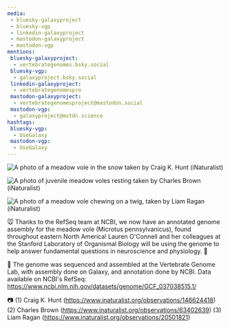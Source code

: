 ```yaml
---
media:
 - bluesky-galaxyproject
 - bluesky-vgp
 - linkedin-galaxyproject
 - mastodon-galaxyproject
 - mastodon-vgp
mentions:
 bluesky-galaxyproject:
  - vertebrategenomes.bsky.social
 bluesky-vgp:
  - galaxyproject.bsky.social
 linkedin-galaxyproject:
  - vertebrategenomespro
 mastodon-galaxyproject:
  - vertebrategenomesproject@mastodon.social
 mastodon-vgp:
  - galaxyproject@mstdn.science
hashtags:
 bluesky-vgp:
  - UseGalaxy
 mastodon-vgp:
  - UseGalaxy
---
```

![A photo of a meadow vole in the snow taken by Craig K. Hunt (iNaturalist)](https://inaturalist-open-data.s3.amazonaws.com/photos/252123723/original.jpeg)


![A photo of juvenile meadow voles resting taken by Charles Brown (iNaturalist)](https://inaturalist-open-data.s3.amazonaws.com/photos/101744475/original.jpg)


![A photo of a meadow vole chewing on a twig, taken by Liam Ragan (iNaturalist)](https://inaturalist-open-data.s3.amazonaws.com/photos/31643139/original.jpg)


🐭 Thanks to the RefSeq team at NCBI, we now have an annotated genome assembly for the meadow vole (Microtus pennsylvanicus), found throughout eastern North America! Lauren O'Connell and her colleagues at the Stanford Laboratory of Organismal Biology will be using the genome to help answer fundamental questions in neuroscience and physiology. 🧠


🧬 The genome was sequenced and assembled at the Vertebrate Genome Lab, with assembly done on Galaxy, and annotation done by NCBI. Data available on NCBI's RefSeq: https://www.ncbi.nlm.nih.gov/datasets/genome/GCF_037038515.1/


📷️ (1) Craig K. Hunt (https://www.inaturalist.org/observations/146624418)
(2) Charles Brown (https://www.inaturalist.org/observations/63402639)
(3) Liam Ragan (https://www.inaturalist.org/observations/20501821)
